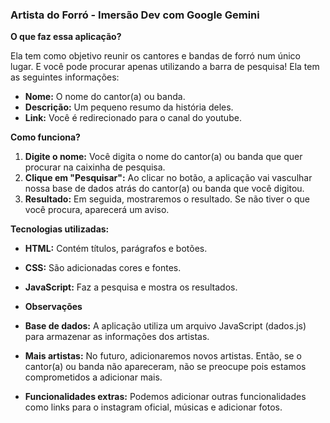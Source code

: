### **Artista do Forró - Imersão Dev com Google Gemini**

**O que faz essa aplicação?**

Ela tem como objetivo reunir os cantores e bandas de forró num único lugar. E você pode procurar apenas utilizando a barra de pesquisa! Ela tem as seguintes informações:

* **Nome:** O nome do cantor(a) ou banda.
* **Descrição:** Um pequeno resumo da história deles.
* **Link:** Você é redirecionado para o canal do youtube.

**Como funciona?**

1. **Digite o nome:** Você digita o nome do cantor(a) ou banda que quer procurar na caixinha de pesquisa.
2. **Clique em "Pesquisar":** Ao clicar no botão, a aplicação vai vasculhar nossa base de dados atrás do cantor(a) ou banda que você digitou.
3. **Resultado:** Em seguida, mostraremos o resultado. Se não tiver o que você procura, aparecerá um aviso.

**Tecnologias utilizadas:**

* **HTML:**  Contém títulos, parágrafos e botões.
* **CSS:** São adicionadas cores e fontes.
* **JavaScript:** Faz a pesquisa e mostra os resultados.

* **Observações**
  
* **Base de dados:** A aplicação utiliza um arquivo JavaScript (dados.js) para armazenar as informações dos artistas.
* **Mais artistas:** No futuro, adicionaremos novos artistas. Então, se o cantor(a) ou banda não apareceram, não se preocupe pois estamos comprometidos a adicionar mais.
* **Funcionalidades extras:** Podemos adicionar outras funcionalidades como links para o instagram oficial, músicas e adicionar fotos.
